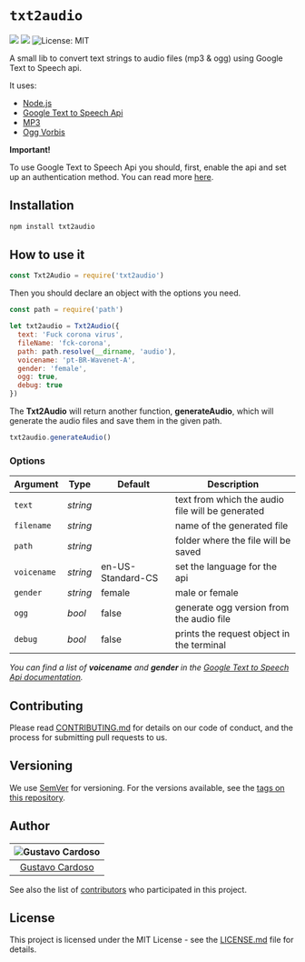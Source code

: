 # `txt2audio`

<img src="https://img.shields.io/github/package-json/v/gustavocardoso/txt2audio?style=flat-square"> <img src="https://img.shields.io/github/downloads/gustavocardoso/txt2audio/total?style=flat-square"> <img src="https://img.shields.io/github/license/gustavocardoso/txt2audio?style=flat-square" alt="License: MIT">

A small lib to convert text strings to audio files (mp3 & ogg) using Google Text to Speech api.

It uses:

- [Node.js](https://nodejs.org/)
- [Google Text to Speech Api](https://cloud.google.com/text-to-speech)
- [MP3](https://en.wikipedia.org/wiki/MP3)
- [Ogg Vorbis](https://xiph.org/vorbis/)

**Important!**

To use Google Text to Speech Api you should, first, enable the api and set up an authentication method. You can read more [here](https://cloud.google.com/text-to-speech/docs/quickstart-client-libraries).

## Installation

```bash
npm install txt2audio
```

## How to use it

```javascript
const Txt2Audio = require('txt2audio')
```

Then you should declare an object with the options you need.

```javascript
const path = require('path')

let txt2audio = Txt2Audio({
  text: 'Fuck corona virus',
  fileName: 'fck-corona',
  path: path.resolve(__dirname, 'audio'),
  voicename: 'pt-BR-Wavenet-A',
  gender: 'female',
  ogg: true,
  debug: true
})
```

The **Txt2Audio** will return another function, **generateAudio**, which will generate the audio files and save them in the given path.

```javascript
txt2audio.generateAudio()
```

### Options

| Argument    | Type     | Default           | Description                                      |
| ----------- | -------- | ----------------- | ------------------------------------------------ |
| `text`      | _string_ |                   | text from which the audio file will be generated |
| `filename`  | _string_ |                   | name of the generated file                       |
| `path`      | _string_ |                   | folder where the file will be saved              |
| `voicename` | _string_ | en-US-Standard-CS | set the language for the api                     |
| `gender`    | _string_ | female            | male or female                                   |
| `ogg`       | _bool_   | false             | generate ogg version from the audio file         |
| `debug`     | _bool_   | false             | prints the request object in the terminal        |

_You can find a list of **voicename** and **gender** in the [Google Text to Speech Api documentation](https://cloud.google.com/text-to-speech/docs/voices)._

## Contributing

Please read [CONTRIBUTING.md](https://gist.github.com/PurpleBooth/b24679402957c63ec426) for details on our code of conduct, and the process for submitting pull requests to us.

## Versioning

We use [SemVer](http://semver.org/) for versioning. For the versions available, see the [tags on this repository](https://github.com/gustavocardoso/txt2audio/tags).

## Author

| ![Gustavo Cardoso](https://avatars1.githubusercontent.com/u/3013?s=150&v=4) |
| :-------------------------------------------------------------------------: |
|                [Gustavo Cardoso](https://gustavocardoso.me/)                |

See also the list of [contributors](https://github.com/gustavocardoso/txt2audio/contributors) who participated in this project.

## License

This project is licensed under the MIT License - see the [LICENSE.md](LICENSE.md) file for details.
